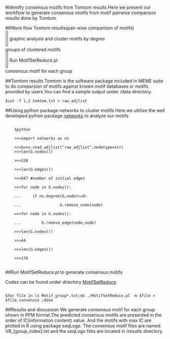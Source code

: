 #Identify consensus motifs from Tomtom results
Here we present our workflow to generate consensus motifs from motif pairwise comparison results done by Tomtom.

##Work flow
Tomtom results(pair-wise comparison of motifs) <br/>
                ||<br/>
                || graphic analysis and cluster motifs by degree <br/>
                ||<br/>
        groups of clustered motifs <br/>
                || <br/>
                || Run MotifSetReduce.pl <br/>
                || <br/>
        consensus motif for each group <br/>

##Tomtom results
Tomtom is the software package included in MEME suite to do comparsion of motifs against known motif databases or motifs provided by users.You can find a sample output under /data directory.<br/>
<pre><code/>$cut -f 1,2 tomtom.txt > raw_adjlist
</code></pre>
##Using python package networkx to cluster motifs
Here we ultilize the well developed python package [networkx](http://networkx.github.io) to analyze our motifs<br/>
<pre><code>
	$python<br/>
	>>>import networkx as nx<br/>
	>>>G=nx.read_adjlist("raw_adjlist",nodetype=str)
	>>>len(G.nodes())<br/>
	>>>228<br/>
	>>>len(G.edges())<br/>
	>>>647 #number of initial edges <br/>
	>>>for node in G.nodes():<br/>
	...		if nx.degree(G,node)<=9:<br/>
	...  				G.remove_node(node)<br/>
	>>>for node in G.nodes():<br/>
	...			G.remove_edge(node,node)<br/>
	>>>len(G.nodes())<br/>
	>>>44<br/>
	>>>len(G.edges())<br/>
	>>>176<br/>
</code></pre>
	   

##Run MotifSetReduce.pl to generate consensus motifs 

Codes can be found under directory [MotifSetReduce](https://github.com/BrendelGroup/bghandbook/tree/master/demo/MotifSetReduce).<br/>
<pre><code>
$for file in ls Motif_group*.txt;do ./MotifSetReduce.pl -m $file > $file.consensus ;done
</code></pre>

##Results and discussion
We generate consensus motif for each group shown in PFM format.The predicted consensus motifs are presented in the order of IC(information content) value. And the motifs with max IC are plotted in R using package seqLogo. The consensus motif files are named VB_[group_index].txt and the seqLogo files are located in /results directory.

